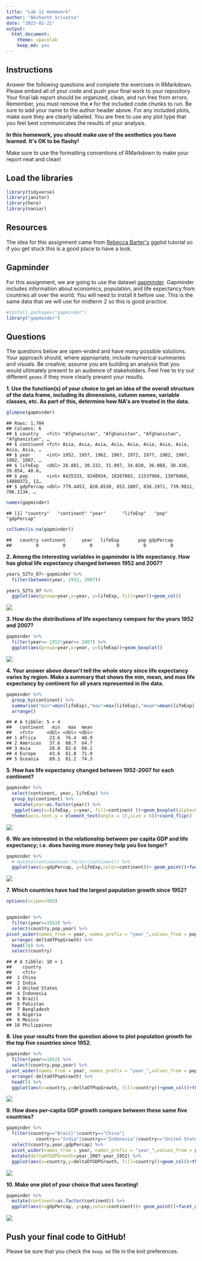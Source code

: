 ```yaml
---
title: "Lab 11 Homework"
author: "Akshanth Srivatsa"
date: "2023-02-21"
output:
  html_document: 
    theme: spacelab
    keep_md: yes
---
```




## Instructions
Answer the following questions and complete the exercises in RMarkdown. Please embed all of your code and push your final work to your repository. Your final lab report should be organized, clean, and run free from errors. Remember, you must remove the `#` for the included code chunks to run. Be sure to add your name to the author header above. For any included plots, make sure they are clearly labeled. You are free to use any plot type that you feel best communicates the results of your analysis.  

**In this homework, you should make use of the aesthetics you have learned. It's OK to be flashy!**

Make sure to use the formatting conventions of RMarkdown to make your report neat and clean!  

## Load the libraries

```r
library(tidyverse)
library(janitor)
library(here)
library(naniar)
```

## Resources
The idea for this assignment came from [Rebecca Barter's](http://www.rebeccabarter.com/blog/2017-11-17-ggplot2_tutorial/) ggplot tutorial so if you get stuck this is a good place to have a look.  

## Gapminder
For this assignment, we are going to use the dataset [gapminder](https://cran.r-project.org/web/packages/gapminder/index.html). Gapminder includes information about economics, population, and life expectancy from countries all over the world. You will need to install it before use. This is the same data that we will use for midterm 2 so this is good practice.

```r
#install.packages("gapminder")
library("gapminder")
```

## Questions
The questions below are open-ended and have many possible solutions. Your approach should, where appropriate, include numerical summaries and visuals. Be creative; assume you are building an analysis that you would ultimately present to an audience of stakeholders. Feel free to try out different `geoms` if they more clearly present your results.  

**1. Use the function(s) of your choice to get an idea of the overall structure of the data frame, including its dimensions, column names, variable classes, etc. As part of this, determine how NA's are treated in the data.**  

```r
glimpse(gapminder)
```

```
## Rows: 1,704
## Columns: 6
## $ country   <fct> "Afghanistan", "Afghanistan", "Afghanistan", "Afghanistan", …
## $ continent <fct> Asia, Asia, Asia, Asia, Asia, Asia, Asia, Asia, Asia, Asia, …
## $ year      <int> 1952, 1957, 1962, 1967, 1972, 1977, 1982, 1987, 1992, 1997, …
## $ lifeExp   <dbl> 28.801, 30.332, 31.997, 34.020, 36.088, 38.438, 39.854, 40.8…
## $ pop       <int> 8425333, 9240934, 10267083, 11537966, 13079460, 14880372, 12…
## $ gdpPercap <dbl> 779.4453, 820.8530, 853.1007, 836.1971, 739.9811, 786.1134, …
```

```r
names(gapminder)
```

```
## [1] "country"   "continent" "year"      "lifeExp"   "pop"       "gdpPercap"
```

```r
colSums(is.na(gapminder))
```

```
##   country continent      year   lifeExp       pop gdpPercap 
##         0         0         0         0         0         0
```

**2. Among the interesting variables in gapminder is life expectancy. How has global life expectancy changed between 1952 and 2007?**

```r
years_52To_07<-gapminder %>% 
  filter(between(year, 1952, 2007))
```



```r
years_52To_07 %>% 
  ggplot(aes(group=year,x=year, y=lifeExp, fill=year))+geom_col()
```

![](lab11_hw_files/figure-html/unnamed-chunk-5-1.png)<!-- -->



**3. How do the distributions of life expectancy compare for the years 1952 and 2007?**



```r
gapminder %>% 
  filter(year== 1952|year== 2007) %>% 
  ggplot(aes(group=year,x=year, y=lifeExp))+geom_boxplot()
```

![](lab11_hw_files/figure-html/unnamed-chunk-6-1.png)<!-- -->

**4. Your answer above doesn't tell the whole story since life expectancy varies by region. Make a summary that shows the min, mean, and max life expectancy by continent for all years represented in the data.**


```r
gapminder %>% 
  group_by(continent) %>% 
  summarise("min"=min(lifeExp),"max"=max(lifeExp),"mean"=mean(lifeExp)) %>% 
  arrange()
```

```
## # A tibble: 5 × 4
##   continent   min   max  mean
##   <fct>     <dbl> <dbl> <dbl>
## 1 Africa     23.6  76.4  48.9
## 2 Americas   37.6  80.7  64.7
## 3 Asia       28.8  82.6  60.1
## 4 Europe     43.6  81.8  71.9
## 5 Oceania    69.1  81.2  74.3
```

**5. How has life expectancy changed between 1952-2007 for each continent?**

```r
gapminder %>% 
  select(continent, year, lifeExp) %>%
  group_by(continent) %>% 
   mutate(year=as.factor(year)) %>% 
   ggplot(aes(x=lifeExp, y=year, fill=continent ))+geom_boxplot(alpha=0.5) +facet_grid(continent~.)+
  theme(axis.text.y = element_text(angle = 15,size = 6))+coord_flip()
```

![](lab11_hw_files/figure-html/unnamed-chunk-8-1.png)<!-- -->

**6. We are interested in the relationship between per capita GDP and life expectancy; i.e. does having more money help you live longer?**

```r
gapminder %>%  
  # mutate(continent=as.factor(continent)) %>% 
  ggplot(aes(x=gdpPercap, y=lifeExp,color=continent))+ geom_point()+facet_grid(continent~.)
```

![](lab11_hw_files/figure-html/unnamed-chunk-9-1.png)<!-- -->

**7. Which countries have had the largest population growth since 1952?**

```r
options(scipen=999)


gapminder %>% 
  filter(year>=1952) %>% 
  select(country,pop,year) %>% 
pivot_wider(names_from = year, names_prefix = "year_",values_from = pop) %>% mutate(deltaOfPopGrowth=year_2007-year_1952) %>% 
  arrange(-deltaOfPopGrowth) %>% 
  head(10) %>%
  select(country)
```

```
## # A tibble: 10 × 1
##    country      
##    <fct>        
##  1 China        
##  2 India        
##  3 United States
##  4 Indonesia    
##  5 Brazil       
##  6 Pakistan     
##  7 Bangladesh   
##  8 Nigeria      
##  9 Mexico       
## 10 Philippines
```

**8. Use your results from the question above to plot population growth for the top five countries since 1952.**

```r
gapminder %>% 
  filter(year>=1952) %>% 
  select(country,pop,year) %>% 
pivot_wider(names_from = year, names_prefix = "year_",values_from = pop) %>% mutate(deltaOfPopGrowth=year_2007-year_1952) %>% 
  arrange(-deltaOfPopGrowth) %>% 
  head(5) %>% 
  ggplot(aes(x=country,y=deltaOfPopGrowth, fill=country))+geom_col()+theme(axis.text.x = element_text(angle = 11,size = 10))
```

![](lab11_hw_files/figure-html/unnamed-chunk-11-1.png)<!-- -->

**9. How does per-capita GDP growth compare between these same five countries?**

```r
gapminder %>% 
  filter(country=="Brazil"|country=="China"|
           country=="India"|country=="Indonesia"|country=="United States")%>% 
  select(country,year,gdpPercap) %>% 
  pivot_wider(names_from = year, names_prefix = "year_",values_from = gdpPercap) %>% 
  mutate(deltaOfGDPGrowth=year_2007-year_1952) %>% 
  ggplot(aes(x=country,y=deltaOfGDPGrowth, fill=country))+geom_col()+theme(axis.text.x = element_text(angle = 11,size = 10))
```

![](lab11_hw_files/figure-html/unnamed-chunk-12-1.png)<!-- -->

**10. Make one plot of your choice that uses faceting!**

```r
gapminder %>%  
  mutate(continent=as.factor(continent)) %>% 
  ggplot(aes(x=gdpPercap, y=pop,color=continent))+ geom_point()+facet_grid(continent~.)
```

![](lab11_hw_files/figure-html/unnamed-chunk-13-1.png)<!-- -->

## Push your final code to GitHub!
Please be sure that you check the `keep md` file in the knit preferences. 
